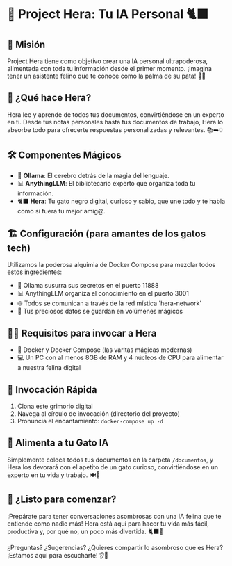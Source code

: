 # 🌟 Project Hera: Tu IA Personal 🐈‍⬛

## 🚀 Misión
Project Hera tiene como objetivo crear una IA personal ultrapoderosa, alimentada con toda tu información desde el primer momento. ¡Imagina tener un asistente felino que te conoce como la palma de su pata! 🐾😉

## 🧠 ¿Qué hace Hera?
Hera lee y aprende de todos tus documentos, convirtiéndose en un experto en ti. Desde tus notas personales hasta tus documentos de trabajo, Hera lo absorbe todo para ofrecerte respuestas personalizadas y relevantes. 📚➡️💡

## 🛠️ Componentes Mágicos
- 🦙 **Ollama**: El cerebro detrás de la magia del lenguaje.
- 📊 **AnythingLLM**: El bibliotecario experto que organiza toda tu información.
- 🐈‍⬛ **Hera**: Tu gato negro digital, curioso y sabio, que une todo y te habla como si fuera tu mejor amig@.

## 🏗️ Configuración (para amantes de los gatos tech)
Utilizamos la poderosa alquimia de Docker Compose para mezclar todos estos ingredientes:

- 🦙 Ollama susurra sus secretos en el puerto 11888
- 📊 AnythingLLM organiza el conocimiento en el puerto 3001
- 🌐 Todos se comunican a través de la red mística 'hera-network'
- 💾 Tus preciosos datos se guardan en volúmenes mágicos

## 🧙‍♂️ Requisitos para invocar a Hera
- 🐳 Docker y Docker Compose (las varitas mágicas modernas)
- 💻 Un PC con al menos 8GB de RAM y 4 núcleos de CPU para alimentar a nuestra felina digital

## 🚀 Invocación Rápida
1. Clona este grimorio digital
2. Navega al círculo de invocación (directorio del proyecto)
3. Pronuncia el encantamiento: `docker-compose up -d`

## 📂 Alimenta a tu Gato IA
Simplemente coloca todos tus documentos en la carpeta `/documentos`, y Hera los devorará con el apetito de un gato curioso, convirtiéndose en un experto en tu vida y trabajo. 🍽️📄

## 🎉 ¿Listo para comenzar?
¡Prepárate para tener conversaciones asombrosas con una IA felina que te entiende como nadie más! Hera está aquí para hacer tu vida más fácil, productiva y, por qué no, un poco más divertida. 🐈‍⬛🥳

¿Preguntas? ¿Sugerencias? ¿Quieres compartir lo asombroso que es Hera? ¡Estamos aquí para escucharte! 👂💖

